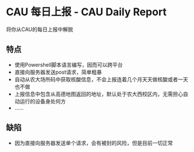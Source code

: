 # CAU 每日上报  - CAU Daily Report
将你从CAU的每日上报中解脱 


## 特点
+ 使用Powershell脚本语言编写，因而可以跨平台
+ 直接向服务器发送post请求，简单粗暴
+ 自动从农大场所码中获取核酸信息，不会上报连着几个月天天做核酸或者一天也不做
+ 上报信息中包含从高德地图返回的地址，默认处于农大西校区内，无需担心自动运行的设备身处何方
+  ……

## 缺陷
+ 因为直接向服务器发送单个请求，会有被封的风险，但是目前一切正常
